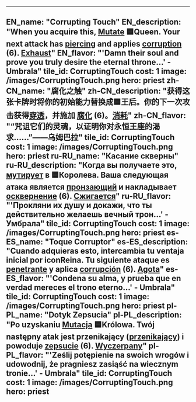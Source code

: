 ---

EN_name: "Corrupting Touch"
EN_description: "When you acquire this, <u>Mutate</u> 🟦Queen. Your next attack has <u>piercing</u> and applies  <u>corruption</u> (6). <u>Exhaust</u>"
EN_flavor: "'Damn their soul and prove you truly desire the eternal throne...' - Umbrala"
tile_id: CorruptingTouch
cost: 1
image: /images/CorruptingTouch.png
hero: priest
zh-CN_name: "腐化之触"
zh-CN_description: "获得这张卡牌时将你的初始能力替换成🟦王后。你的下一次攻击获得<u>穿透</u>，并施加 <u>腐化</u> (6)。<u>消耗</u>"
zh-CN_flavor: "“咒诅它们的灵魂，以证明你对永恒王座的渴求……”——乌姆巴拉"
tile_id: CorruptingTouch
cost: 1
image: /images/CorruptingTouch.png
hero: priest
ru-RU_name: "Касание скверны"
ru-RU_description: "Когда вы получаете это, <u>мутирует</u> в 🟦Королева. Ваша следующая атака является <u>пронзающий</u> и накладывает  <u>осквернение</u> (6). <u>Сжигается</u>"
ru-RU_flavor: "'Прокляни их душу и докажи, что ты действительно желаешь вечный трон...' - Умбрала"
tile_id: CorruptingTouch
cost: 1
image: /images/CorruptingTouch.png
hero: priest
es-ES_name: "Toque Corruptor"
es-ES_description: "Cuando adquieras esto, intercambia tu ventaja inicial por iconReina. Tu siguiente ataque es <u>penetrante</u> y aplica  <u>corrupción</u> (6). <u>Agota</u>"
es-ES_flavor: "'Condena su alma, y prueba que en verdad mereces el trono eterno...' - Umbrala"
tile_id: CorruptingTouch
cost: 1
image: /images/CorruptingTouch.png
hero: priest
pl-PL_name: "Dotyk Zepsucia"
pl-PL_description: "Po uzyskaniu <u>Mutacja</u> 🟦Królowa. Twój następny atak jest przenikający (<u>przenikający</u>) i powoduje  <u>zepsucie</u> (6). <u>Wyczerpany</u>"
pl-PL_flavor: "'Ześlij potępienie na swoich wrogów i udowodnij, że pragniesz zasiąść na wiecznym tronie...' - Umbrala"
tile_id: CorruptingTouch
cost: 1
image: /images/CorruptingTouch.png
hero: priest
---